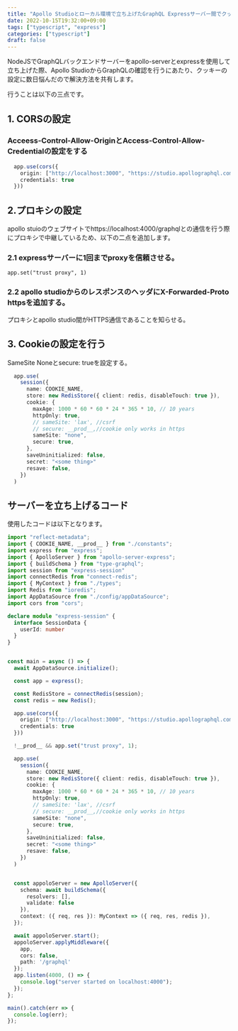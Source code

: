 ```yaml
---
title: "Apollo Studioとローカル環境で立ち上げたGraphQL Expressサーバー間でクッキーを使用する"
date: 2022-10-15T19:32:00+09:00
tags: ["typescript", "express"]
categories: ["typescript"]
draft: false
---
```


NodeJSでGraphQLバックエンドサーバーをapollo-serverとexpressを使用して立ち上げた際、Apollo StudioからGraphQLの確認を行うにあたり、クッキーの設定に数日悩んだので解決方法を共有します。
<!--more-->

行うことは以下の三点です。

## 1. CORSの設定

### Acceess-Control-Allow-OriginとAccess-Control-Allow-Credentialの設定をする


```typescript
  app.use(cors({
    origin: ["http://localhost:3000", "https://studio.apollographql.com"],
    credentials: true
  }))
```

## 2.プロキシの設定

apollo stuioのウェブサイトでhttps://localhost:4000/graphqlとの通信を行う際にプロキシで中継しているため、以下の二点を追加します。

### 2.1 expressサーバーに1回までproxyを信頼させる。


```
app.set("trust proxy", 1)
```

### 2.2 apollo studioからのレスポンスのヘッダにX-Forwarded-Proto httpsを追加する。

プロキシとapollo studio間がHTTPS通信であることを知らせる。


## 3. Cookieの設定を行う

SameSite Noneとsecure: trueを設定する。

```typescript
  app.use(
    session({
      name: COOKIE_NAME,
      store: new RedisStore({ client: redis, disableTouch: true }),
      cookie: {
        maxAge: 1000 * 60 * 60 * 24 * 365 * 10, // 10 years
        httpOnly: true,
        // sameSite: 'lax', //csrf
        // secure: __prod__,//cookie only works in https
        sameSite: "none",
        secure: true,
      },
      saveUninitialized: false,
      secret: "<some thing>"
      resave: false,
    })
  )
```


## サーバーを立ち上げるコード

使用したコードは以下となります。


```typescript
import "reflect-metadata";
import { COOKIE_NAME, __prod__ } from "./constants";
import express from "express";
import { ApolloServer } from "apollo-server-express";
import { buildSchema } from "type-graphql";
import session from "express-session"
import connectRedis from "connect-redis";
import { MyContext } from "./types";
import Redis from "ioredis";
import AppDataSource from "./config/appDataSource";
import cors from "cors";

declare module "express-session" {
  interface SessionData {
    userId: number
  }
}


const main = async () => {
  await AppDataSource.initialize();

  const app = express();

  const RedisStore = connectRedis(session);
  const redis = new Redis();

  app.use(cors({
    origin: ["http://localhost:3000", "https://studio.apollographql.com"],
    credentials: true
  }))

  !__prod__ && app.set("trust proxy", 1);

  app.use(
    session({
      name: COOKIE_NAME,
      store: new RedisStore({ client: redis, disableTouch: true }),
      cookie: {
        maxAge: 1000 * 60 * 60 * 24 * 365 * 10, // 10 years
        httpOnly: true,
        // sameSite: 'lax', //csrf
        // secure: __prod__,//cookie only works in https
        sameSite: "none",
        secure: true,
      },
      saveUninitialized: false,
      secret: "<some thing>"
      resave: false,
    })
  )


  const appoloServer = new ApolloServer({
    schema: await buildSchema({
      resolvers: [],
      validate: false
    }),
    context: ({ req, res }): MyContext => ({ req, res, redis }),
  });

  await appoloServer.start();
  appoloServer.applyMiddleware({
    app,
    cors: false,
    path: '/graphql'
  });
  app.listen(4000, () => {
    console.log("server started on localhost:4000");
  });
};

main().catch(err => {
  console.log(err);
});
```


